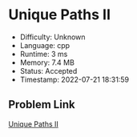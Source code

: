 # Unique Paths II

- Difficulty: Unknown
- Language: cpp
- Runtime: 3 ms
- Memory: 7.4 MB
- Status: Accepted
- Timestamp: 2022-07-21 18:31:59

## Problem Link
[Unique Paths II](https://leetcode.com/problems/unique-paths-ii)

